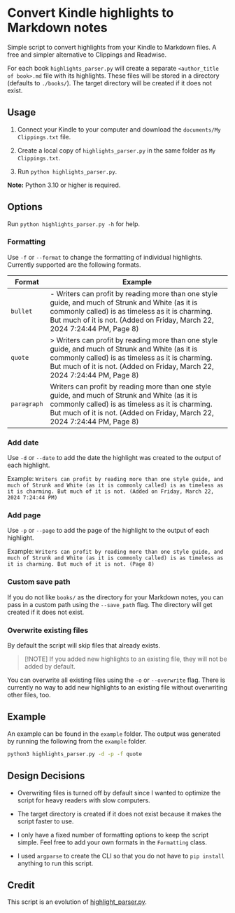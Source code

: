 # Convert Kindle highlights to Markdown notes

Simple script to convert highlights from your Kindle to Markdown files. A free and simpler alternative to Clippings and Readwise.

For each book `highlights_parser.py` will create a separate `<author_title of book>.md` file with its highlights. These files will be stored in a directory (defaults to `./books/`). The target directory will be created if it does not exist.

## Usage

1. Connect your Kindle to your computer and download the `documents/My Clippings.txt` file.

2. Create a local copy of `highlights_parser.py` in the same folder as `My Clippings.txt`. 

4. Run `python highlights_parser.py`.

**Note:** Python 3.10 or higher is required.

## Options

Run `python highlights_parser.py -h` for help.

### Formatting

Use `-f` or `--format` to change the formatting of individual highlights. Currently supported are the following formats.

| Format | Example |
| ---  | --- |
| `bullet` | - Writers can profit by reading more than one style guide, and much of Strunk and White (as it is commonly called) is as timeless as it is charming. But much of it is not. (Added on Friday, March 22, 2024 7:24:44 PM, Page 8) |
| `quote` | > Writers can profit by reading more than one style guide, and much of Strunk and White (as it is commonly called) is as timeless as it is charming. But much of it is not. (Added on Friday, March 22, 2024 7:24:44 PM, Page 8) |
| `paragraph` | Writers can profit by reading more than one style guide, and much of Strunk and White (as it is commonly called) is as timeless as it is charming. But much of it is not. (Added on Friday, March 22, 2024 7:24:44 PM, Page 8) |

### Add date

Use `-d` or `--date` to add the date the highlight was created to the output of each highlight.

Example: `Writers can profit by reading more than one style guide, and much of Strunk and White (as it is commonly called) is as timeless as it is charming. But much of it is not. (Added on Friday, March 22, 2024 7:24:44 PM)`

### Add page

Use `-p` or `--page` to add the page of the highlight to the output of each highlight.

Example: `Writers can profit by reading more than one style guide, and much of Strunk and White (as it is commonly called) is as timeless as it is charming. But much of it is not. (Page 8)`

### Custom save path

If you do not like `books/` as the directory for your Markdown notes, you can pass in a custom path using the `--save_path` flag. The directory will get created if it does not exist.

### Overwrite existing files

By default the script will skip files that already exists. 

>[!NOTE] If you added new highlights to an existing file, they will not be added by default.

You can overwrite all existing files using the `-o` or `--overwrite` flag. There is currently no way to add new highlights to an existing file without overwriting other files, too.

## Example

An example can be found in the `example` folder. The output was generated by running the following from the `example` folder.

```bash
python3 highlights_parser.py -d -p -f quote
```

## Design Decisions

- Overwriting files is turned off by default since I wanted to optimize the script for heavy readers with slow computers.

- The target directory is created if it does not exist because it makes the script faster to use.

- I only have a fixed number of formatting options to keep the script simple. Feel free to add your own formats in the `Formatting` class.

- I used `argparse` to create the CLI so that you do not have to `pip install` anything to run this script.

## Credit

This script is an evolution of [highlight_parser.py](https://github.com/duarteocarmo/my-personal-zen/blob/master/highlight_parser.py).
